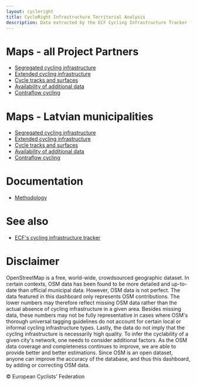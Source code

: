 ```yaml
---
layout: cycleright
title: CycleRight Infrastructure Territorial Analysis
description: Data extracted by the ECF Cycling Infrastructure Tracker from OpenStreetMap for the purpose of the CycleRight project - DRAFT
---
```


# Maps - all Project Partners

- [Segregated cycling infrastructure](CycleRight_map_A1.html)
- [Extended cycling infrastructure](CycleRight_map_A2.html)
- [Cycle tracks and surfaces](CycleRight_map_B.html)
- [Availability of additional data](CycleRight_map_C.html)
- [Contraflow cycling](CycleRight_map_D.html)

# Maps - Latvian municipalities

- [Segregated cycling infrastructure](Municipalities_LV/Municipalities_LV_map_A1.html)
- [Extended cycling infrastructure](Municipalities_LV/Municipalities_LV_map_A2.html)
- [Cycle tracks and surfaces](Municipalities_LV/Municipalities_LV_map_B.html)
- [Availability of additional data](Municipalities_LV/Municipalities_LV_map_C.html)
- [Contraflow cycling](Municipalities_LV/Municipalities_LV_map_D.html)

# Documentation

- [Methodology](../Documents/Methodology.pdf)

# See also

- [ECF's cycling infrastructure tracker](https://ecf.com/ecf-cycling-infrastructure-tracker)

# Disclaimer

OpenStreetMap is a free, world-wide, crowdsourced geographic dataset. In certain contexts, OSM data has been found to be more detailed and up-to-date than official municipal data. However, OSM data is not perfect.
The data featured in this dashboard only represents OSM contributions. The lower numbers may therefore reflect missing OSM data rather than the actual absence of cycling infrastructure in a given area. Besides missing data, these numbers may not be fully representative in cases where OSM's thorough universal tagging guidelines do not account for certain local or informal cycling infrastructure types. Lastly, the data do not imply that the cycling infrastructure is necessarily high quality. To infer the cyclability of a given city's network, one needs to consider additional factors. As the OSM data coverage and completeness continues to improve, we are able to provide better and better estimations.
Since OSM is an open dataset, anyone can improve the accuracy of the database, and thus this dashboard, by adding or correcting OSM data.

© European Cyclists' Federation